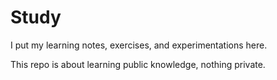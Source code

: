 # Study

I put my learning notes, exercises, and experimentations here.

This repo is about learning public knowledge, nothing private.
